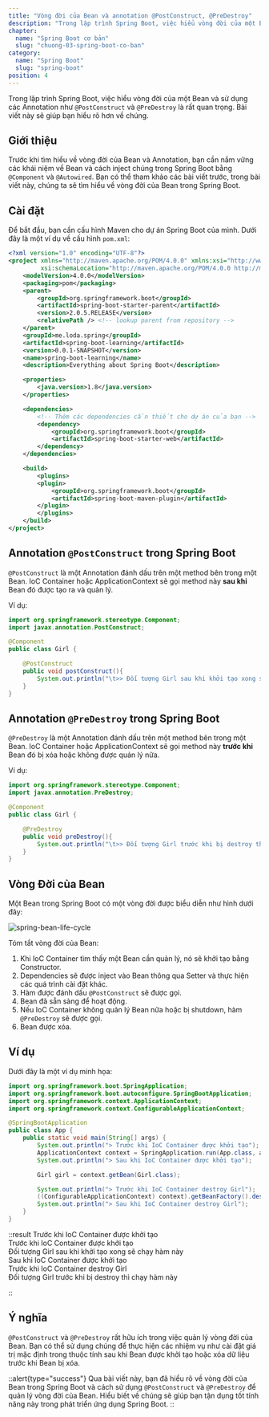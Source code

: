 ```yaml
---
title: "Vòng đời của Bean và annotation @PostConstruct, @PreDestroy"
description: "Trong lập trình Spring Boot, việc hiểu vòng đời của một Bean và sử dụng các Annotation như @PostConstruct và @PreDestroy là rất quan trọng. Bài viết này sẽ giúp bạn hiểu rõ hơn về chúng."
chapter:
  name: "Spring Boot cơ bản"
  slug: "chuong-03-spring-boot-co-ban"
category:
  name: "Spring Boot"
  slug: "spring-boot"
position: 4
---
```


Trong lập trình Spring Boot, việc hiểu vòng đời của một Bean và sử dụng các Annotation như `@PostConstruct` và `@PreDestroy` là rất quan trọng. Bài viết này sẽ giúp bạn hiểu rõ hơn về chúng.

## Giới thiệu

Trước khi tìm hiểu về vòng đời của Bean và Annotation, bạn cần nắm vững các khái niệm về Bean và cách inject chúng trong Spring Boot bằng `@Component` và `@Autowired`. Bạn có thể tham khảo các bài viết trước, trong bài viết này, chúng ta sẽ tìm hiểu về vòng đời của Bean trong Spring Boot.

## Cài đặt

Để bắt đầu, bạn cần cấu hình Maven cho dự án Spring Boot của mình. Dưới đây là một ví dụ về cấu hình `pom.xml`:

```xml
<?xml version="1.0" encoding="UTF-8"?>
<project xmlns="http://maven.apache.org/POM/4.0.0" xmlns:xsi="http://www.w3.org/2001/XMLSchema-instance"
         xsi:schemaLocation="http://maven.apache.org/POM/4.0.0 http://maven.apache.org/xsd/maven-4.0.0.xsd">
    <modelVersion>4.0.0</modelVersion>
    <packaging>pom</packaging>
    <parent>
        <groupId>org.springframework.boot</groupId>
        <artifactId>spring-boot-starter-parent</artifactId>
        <version>2.0.5.RELEASE</version>
        <relativePath /> <!-- lookup parent from repository -->
    </parent>
    <groupId>me.loda.spring</groupId>
    <artifactId>spring-boot-learning</artifactId>
    <version>0.0.1-SNAPSHOT</version>
    <name>spring-boot-learning</name>
    <description>Everything about Spring Boot</description>

    <properties>
        <java.version>1.8</java.version>
    </properties>

    <dependencies>
        <!-- Thêm các dependencies cần thiết cho dự án của bạn -->
        <dependency>
            <groupId>org.springframework.boot</groupId>
            <artifactId>spring-boot-starter-web</artifactId>
        </dependency>
    </dependencies>

    <build>
        <plugins>
        <plugin>
            <groupId>org.springframework.boot</groupId>
            <artifactId>spring-boot-maven-plugin</artifactId>
        </plugin>
        </plugins>
    </build>
</project>
```

## Annotation `@PostConstruct` trong Spring Boot

`@PostConstruct` là một Annotation đánh dấu trên một method bên trong một Bean. IoC Container hoặc ApplicationContext sẽ gọi method này **sau khi** Bean đó được tạo ra và quản lý.

Ví dụ:

```java
import org.springframework.stereotype.Component;
import javax.annotation.PostConstruct;

@Component
public class Girl {

    @PostConstruct
    public void postConstruct(){
        System.out.println("\t>> Đối tượng Girl sau khi khởi tạo xong sẽ chạy hàm này");
    }
}
```

## Annotation `@PreDestroy` trong Spring Boot

`@PreDestroy` là một Annotation đánh dấu trên một method bên trong một Bean. IoC Container hoặc ApplicationContext sẽ gọi method này **trước khi** Bean đó bị xóa hoặc không được quản lý nữa.

Ví dụ:

```java
import org.springframework.stereotype.Component;
import javax.annotation.PreDestroy;

@Component
public class Girl {

    @PreDestroy
    public void preDestroy(){
        System.out.println("\t>> Đối tượng Girl trước khi bị destroy thì chạy hàm này");
    }
}
```

## Vòng Đời của Bean

Một Bean trong Spring Boot có một vòng đời được biểu diễn như hình dưới đây:

![spring-bean-life-cycle](../../images/loda1557583753982/2.jpg)

Tóm tắt vòng đời của Bean:

1. Khi IoC Container tìm thấy một Bean cần quản lý, nó sẽ khởi tạo bằng Constructor.
2. Dependencies sẽ được inject vào Bean thông qua Setter và thực hiện các quá trình cài đặt khác.
3. Hàm được đánh dấu `@PostConstruct` sẽ được gọi.
4. Bean đã sẵn sàng để hoạt động.
5. Nếu IoC Container không quản lý Bean nữa hoặc bị shutdown, hàm `@PreDestroy` sẽ được gọi.
6. Bean được xóa.

## Ví dụ

Dưới đây là một ví dụ minh họa:

```java
import org.springframework.boot.SpringApplication;
import org.springframework.boot.autoconfigure.SpringBootApplication;
import org.springframework.context.ApplicationContext;
import org.springframework.context.ConfigurableApplicationContext;

@SpringBootApplication
public class App {
    public static void main(String[] args) {
        System.out.println("> Trước khi IoC Container được khởi tạo");
        ApplicationContext context = SpringApplication.run(App.class, args);
        System.out.println("> Sau khi IoC Container được khởi tạo");

        Girl girl = context.getBean(Girl.class);

        System.out.println("> Trước khi IoC Container destroy Girl");
        ((ConfigurableApplicationContext) context).getBeanFactory().destroyBean(girl);
        System.out.println("> Sau khi IoC Container destroy Girl");
    }
}
```

::result
Trước khi IoC Container được khởi tạo</br>
Trước khi IoC Container được khởi tạo</br>
Đối tượng Girl sau khi khởi tạo xong sẽ chạy hàm này</br>
Sau khi IoC Container được khởi tạo</br>
Trước khi IoC Container destroy Girl</br>
Đối tượng Girl trước khi bị destroy thì chạy hàm này

::

## Ý nghĩa

`@PostConstruct` và `@PreDestroy` rất hữu ích trong việc quản lý vòng đời của Bean. Bạn có thể sử dụng chúng để thực hiện các nhiệm vụ như cài đặt giá trị mặc định trong thuộc tính sau khi Bean được khởi tạo hoặc xóa dữ liệu trước khi Bean bị xóa.

::alert{type="success"}
Qua bài viết này, bạn đã hiểu rõ về vòng đời của Bean trong Spring Boot và cách sử dụng `@PostConstruct` và `@PreDestroy` để quản lý vòng đời của Bean. Hiểu biết về chúng sẽ giúp bạn tận dụng tốt tính năng này trong phát triển ứng dụng Spring Boot.
::
